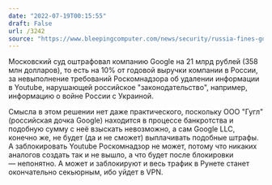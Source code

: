 ```yaml
---
date: "2022-07-19T00:15:55"
draft: False
url: /3242
source: "https://www.bleepingcomputer.com/news/security/russia-fines-google-358-million-for-not-removing-banned-info/"
---
```


Московский суд оштрафовал компанию Google на 21 млрд рублей (358 млн долларов), то есть на 10% от годовой выручки компании в России, за невыполнение требований Роскомнадзора об удалении информации в Youtube, нарушающей российское "законодательство", например, информацию о войне России с Украиной. 

Смысла в этом решении нет даже практического, поскольку ООО "Гугл" (российская дочка Google) находится в процеcсе банкротства и подобную сумму с неё взыскать невозможно, а сам Google LLC, конечно же, не будет (да и не сможет) выплачивать подобные штрафы. А заблокировать Youtube Роскомнадзор не может, потому что никаких аналогов создать так и не вышло, а что будет после блокировки — непонятно. А может и заблокируют и весь трафик в Рунете станет окончательно секьюрным, ибо уйдет в VPN.
